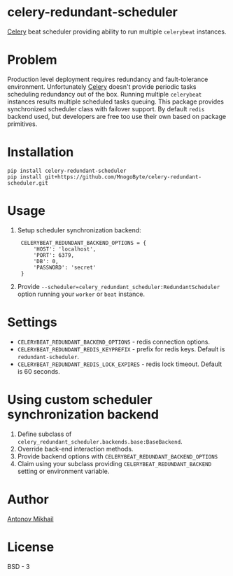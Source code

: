 # celery-redundant-scheduler

[Celery](http://celeryproject.org) beat scheduler providing ability to run multiple `celerybeat` instances.


# Problem
Production level deployment requires redundancy and fault-tolerance environment. Unfortunately [Celery](http://celeryproject.org) doesn't provide periodic tasks scheduling redundancy out of the box. Running multiple `celerybeat` instances results multiple scheduled tasks queuing. This package provides synchronized scheduler class with failover support. By default `redis` backend used, but developers are free too use their own based on package primitives.


# Installation
```#bash
pip install celery-redundant-scheduler
pip install git+https://github.com/MnogoByte/celery-redundant-scheduler.git
```


# Usage
1. Setup scheduler synchronization backend:

        CELERYBEAT_REDUNDANT_BACKEND_OPTIONS = {
            'HOST': 'localhost',
            'PORT': 6379,
            'DB': 0,
            'PASSWORD': 'secret'
        }
      
2. Provide `--scheduler=celery_redundant_scheduler:RedundantScheduler` option running your `worker` or `beat` instance.


# Settings
- `CELERYBEAT_REDUNDANT_BACKEND_OPTIONS` - redis connection options.
- `CELERYBEAT_REDUNDANT_REDIS_KEYPREFIX` - prefix for redis keys. Default is `redundant-scheduler`.
- `CELERYBEAT_REDUNDANT_REDIS_LOCK_EXPIRES` - redis lock timeout. Default is 60 seconds.


# Using custom scheduler synchronization backend
1. Define subclass of `celery_redundant_scheduler.backends.base:BaseBackend`.
2. Override back-end interaction methods.
3. Provide backend options with `CELERYBEAT_REDUNDANT_BACKEND_OPTIONS`
4. Claim using your subclass providing `CELERYBEAT_REDUNDANT_BACKEND` setting or environment variable.


# Author

[Antonov Mikhail](https://github.com/atin65536)

# License

BSD - 3
